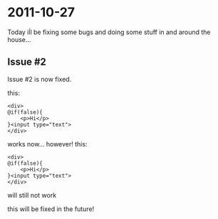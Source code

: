 2011-10-27
==========

Today iĺl be fixing some bugs and doing some stuff in and around the house...


Issue #2
----------

Issue #2 is now fixed. 

this:
		
	<div>
	@if(false){
		<p>Hi</p>
	}<input type="text">
	</div>
	
works now...
however!
this:
	
	<div>
	@if(false){
		<p>Hi</p>
	}<input type="text">
	</div>
	
will still not work

this will be fixed in the future!


